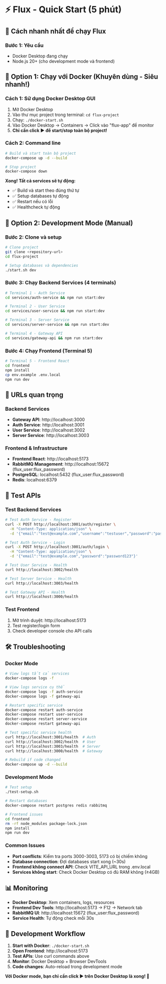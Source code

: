 # ⚡ Flux - Quick Start (5 phút)

## 🚀 Cách nhanh nhất để chạy Flux

### Bước 1: Yêu cầu

- Docker Desktop đang chạy
- Node.js 20+ (cho development mode và frontend)

## 🐳 Option 1: Chạy với Docker (Khuyên dùng - Siêu nhanh!)

### Cách 1: Sử dụng Docker Desktop GUI

1. Mở Docker Desktop
2. Vào thư mục project trong terminal: `cd flux-project`
3. Chạy: `./docker-start.sh`
4. Vào Docker Desktop → Containers → Click vào "flux-app" để monitor
5. **Chỉ cần click ▶️ để start/stop toàn bộ project!**

### Cách 2: Command line

```bash
# Build và start toàn bộ project
docker-compose up -d --build

# Stop project
docker-compose down
```

**Xong! Tất cả services sẽ tự động:**

- ✅ Build và start theo đúng thứ tự
- ✅ Setup databases tự động
- ✅ Restart nếu có lỗi
- ✅ Healthcheck tự động

## 🔧 Option 2: Development Mode (Manual)

### Bước 2: Clone và setup

```bash
# Clone project
git clone <repository-url>
cd flux-project

# Setup databases và dependencies
./start.sh dev
```

### Bước 3: Chạy Backend Services (4 terminals)

```bash
# Terminal 1 - Auth Service
cd services/auth-service && npm run start:dev

# Terminal 2 - User Service
cd services/user-service && npm run start:dev

# Terminal 3 - Server Service
cd services/server-service && npm run start:dev

# Terminal 4 - Gateway API
cd services/gateway-api && npm run start:dev
```

### Bước 4: Chạy Frontend (Terminal 5)

```bash
# Terminal 5 - Frontend React
cd frontend
npm install
cp env.example .env.local
npm run dev
```

## 🎯 URLs quan trọng

### Backend Services

- **Gateway API**: http://localhost:3000
- **Auth Service**: http://localhost:3001
- **User Service**: http://localhost:3002
- **Server Service**: http://localhost:3003

### Frontend & Infrastructure

- **Frontend React**: http://localhost:5173
- **RabbitMQ Management**: http://localhost:15672 (flux_user:flux_password)
- **PostgreSQL**: localhost:5432 (flux_user:flux_password)
- **Redis**: localhost:6379

## 🧪 Test APIs

### Test Backend Services

```bash
# Test Auth Service - Register
curl -X POST http://localhost:3001/auth/register \
  -H "Content-Type: application/json" \
  -d '{"email":"test@example.com","username":"testuser","password":"password123"}'

# Test Auth Service - Login
curl -X POST http://localhost:3001/auth/login \
  -H "Content-Type: application/json" \
  -d '{"email":"test@example.com","password":"password123"}'

# Test User Service - Health
curl http://localhost:3002/health

# Test Server Service - Health
curl http://localhost:3003/health

# Test Gateway API - Health
curl http://localhost:3000/health
```

### Test Frontend

1. Mở trình duyệt: http://localhost:5173
2. Test register/login form
3. Check developer console cho API calls

## 🛠️ Troubleshooting

### Docker Mode

```bash
# View logs tất cả services
docker-compose logs -f

# View logs service cụ thể
docker-compose logs -f auth-service
docker-compose logs -f gateway-api

# Restart specific service
docker-compose restart auth-service
docker-compose restart user-service
docker-compose restart server-service
docker-compose restart gateway-api

# Test specific service health
curl http://localhost:3001/health  # Auth
curl http://localhost:3002/health  # User
curl http://localhost:3003/health  # Server
curl http://localhost:3000/health  # Gateway

# Rebuild if code changed
docker-compose up -d --build
```

### Development Mode

```bash
# Test setup
./test-setup.sh

# Restart databases
docker-compose restart postgres redis rabbitmq

# Frontend issues
cd frontend
rm -rf node_modules package-lock.json
npm install
npm run dev
```

### Common Issues

- **Port conflicts**: Kiểm tra ports 3000-3003, 5173 có bị chiếm không
- **Database connection**: Đợi databases start xong (~30s)
- **Frontend không connect API**: Check VITE_API_URL trong .env.local
- **Services không start**: Check Docker Desktop có đủ RAM không (≥4GB)

## 📊 Monitoring

- **Docker Desktop**: Xem containers, logs, resources
- **Frontend Dev Tools**: http://localhost:5173 → F12 → Network tab
- **RabbitMQ UI**: http://localhost:15672 (flux_user:flux_password)
- **Service Health**: Tự động check mỗi 30s

## 🎯 Development Workflow

1. **Start with Docker**: `./docker-start.sh`
2. **Open Frontend**: http://localhost:5173
3. **Test APIs**: Use curl commands above
4. **Monitor**: Docker Desktop + Browser DevTools
5. **Code changes**: Auto-reload trong development mode

**Với Docker mode, bạn chỉ cần click ▶️ trên Docker Desktop là xong! 🎉**
